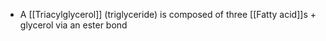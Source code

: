 - A [[Triacylglycerol]] (triglyceride) is composed of three [[Fatty acid]]s + glycerol via an ester bond